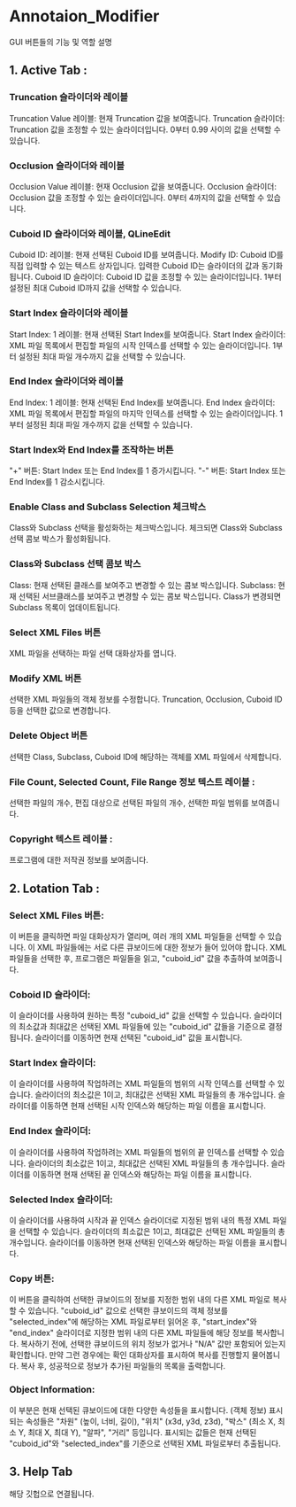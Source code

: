 # Annotaion_Modifier
GUI 버튼들의 기능 및 역할 설명

## 1. Active Tab : 

### Truncation 슬라이더와 레이블
Truncation Value 레이블: 현재 Truncation 값을 보여줍니다.
Truncation 슬라이더: Truncation 값을 조정할 수 있는 슬라이더입니다. 0부터 0.99 사이의 값을 선택할 수 있습니다.

### Occlusion 슬라이더와 레이블
Occlusion Value 레이블: 현재 Occlusion 값을 보여줍니다.
Occlusion 슬라이더: Occlusion 값을 조정할 수 있는 슬라이더입니다. 0부터 4까지의 값을 선택할 수 있습니다.

### Cuboid ID 슬라이더와 레이블, QLineEdit
Cuboid ID: 레이블: 현재 선택된 Cuboid ID를 보여줍니다.
Modify ID: Cuboid ID를 직접 입력할 수 있는 텍스트 상자입니다. 입력한 Cuboid ID는 슬라이더의 값과 동기화됩니다.
Cuboid ID 슬라이더: Cuboid ID 값을 조정할 수 있는 슬라이더입니다. 1부터 설정된 최대 Cuboid ID까지 값을 선택할 수 있습니다.

### Start Index 슬라이더와 레이블
Start Index: 1 레이블: 현재 선택된 Start Index를 보여줍니다.
Start Index 슬라이더: XML 파일 목록에서 편집할 파일의 시작 인덱스를 선택할 수 있는 슬라이더입니다. 1부터 설정된 최대 파일 개수까지 값을 선택할 수 있습니다.

### End Index 슬라이더와 레이블
End Index: 1 레이블: 현재 선택된 End Index를 보여줍니다.
End Index 슬라이더: XML 파일 목록에서 편집할 파일의 마지막 인덱스를 선택할 수 있는 슬라이더입니다. 1부터 설정된 최대 파일 개수까지 값을 선택할 수 있습니다.

### Start Index와 End Index를 조작하는 버튼
"+" 버튼: Start Index 또는 End Index를 1 증가시킵니다.
"-" 버튼: Start Index 또는 End Index를 1 감소시킵니다.

### Enable Class and Subclass Selection 체크박스
Class와 Subclass 선택을 활성화하는 체크박스입니다. 체크되면 Class와 Subclass 선택 콤보 박스가 활성화됩니다.

### Class와 Subclass 선택 콤보 박스
Class: 현재 선택된 클래스를 보여주고 변경할 수 있는 콤보 박스입니다.
Subclass: 현재 선택된 서브클래스를 보여주고 변경할 수 있는 콤보 박스입니다. Class가 변경되면 Subclass 목록이 업데이트됩니다.

### Select XML Files 버튼
XML 파일을 선택하는 파일 선택 대화상자를 엽니다.

### Modify XML 버튼
선택한 XML 파일들의 객체 정보를 수정합니다. Truncation, Occlusion, Cuboid ID 등을 선택한 값으로 변경합니다.

### Delete Object 버튼
선택한 Class, Subclass, Cuboid ID에 해당하는 객체를 XML 파일에서 삭제합니다.

### File Count, Selected Count, File Range 정보 텍스트 레이블 :
선택한 파일의 개수, 편집 대상으로 선택된 파일의 개수, 선택한 파일 범위를 보여줍니다.

### Copyright 텍스트 레이블 :
프로그램에 대한 저작권 정보를 보여줍니다.


## 2. Lotation Tab :

### Select XML Files 버튼:

이 버튼을 클릭하면 파일 대화상자가 열리며, 여러 개의 XML 파일들을 선택할 수 있습니다.
이 XML 파일들에는 서로 다른 큐보이드에 대한 정보가 들어 있어야 합니다.
XML 파일들을 선택한 후, 프로그램은 파일들을 읽고, "cuboid_id" 값을 추출하여 보여줍니다.

### Coboid ID 슬라이더:

이 슬라이더를 사용하여 원하는 특정 "cuboid_id" 값을 선택할 수 있습니다.
슬라이더의 최소값과 최대값은 선택된 XML 파일들에 있는 "cuboid_id" 값들을 기준으로 결정됩니다.
슬라이더를 이동하면 현재 선택된 "cuboid_id" 값을 표시합니다.


### Start Index 슬라이더:

이 슬라이더를 사용하여 작업하려는 XML 파일들의 범위의 시작 인덱스를 선택할 수 있습니다.
슬라이더의 최소값은 1이고, 최대값은 선택된 XML 파일들의 총 개수입니다.
슬라이더를 이동하면 현재 선택된 시작 인덱스와 해당하는 파일 이름을 표시합니다.

### End Index 슬라이더:

이 슬라이더를 사용하여 작업하려는 XML 파일들의 범위의 끝 인덱스를 선택할 수 있습니다.
슬라이더의 최소값은 1이고, 최대값은 선택된 XML 파일들의 총 개수입니다.
슬라이더를 이동하면 현재 선택된 끝 인덱스와 해당하는 파일 이름을 표시합니다.

### Selected Index 슬라이더:

이 슬라이더를 사용하여 시작과 끝 인덱스 슬라이더로 지정된 범위 내의 특정 XML 파일을 선택할 수 있습니다.
슬라이더의 최소값은 1이고, 최대값은 선택된 XML 파일들의 총 개수입니다.
슬라이더를 이동하면 현재 선택된 인덱스와 해당하는 파일 이름을 표시합니다.

### Copy 버튼:

이 버튼을 클릭하여 선택한 큐보이드의 정보를 지정한 범위 내의 다른 XML 파일로 복사할 수 있습니다.
"cuboid_id" 값으로 선택한 큐보이드의 객체 정보를 "selected_index"에 해당하는 XML 파일로부터 읽어온 후, "start_index"와 "end_index" 슬라이더로 지정한 범위 내의 다른 XML 파일들에 해당 정보를 복사합니다.
복사하기 전에, 선택한 큐보이드의 위치 정보가 없거나 "N/A" 값만 포함되어 있는지 확인합니다. 만약 그런 경우에는 확인 대화상자를 표시하여 복사를 진행할지 물어봅니다.
복사 후, 성공적으로 정보가 추가된 파일들의 목록을 출력합니다.

### Object Information:

이 부분은 현재 선택된 큐보이드에 대한 다양한 속성들을 표시합니다. (객체 정보)
표시되는 속성들은 "차원" (높이, 너비, 길이), "위치" (x3d, y3d, z3d), "박스" (최소 X, 최소 Y, 최대 X, 최대 Y), "알파", "거리" 등입니다.
표시되는 값들은 현재 선택된 "cuboid_id"와 "selected_index"를 기준으로 선택된 XML 파일로부터 추출됩니다.

## 3. Help Tab
해당 깃헙으로 연결됩니다.